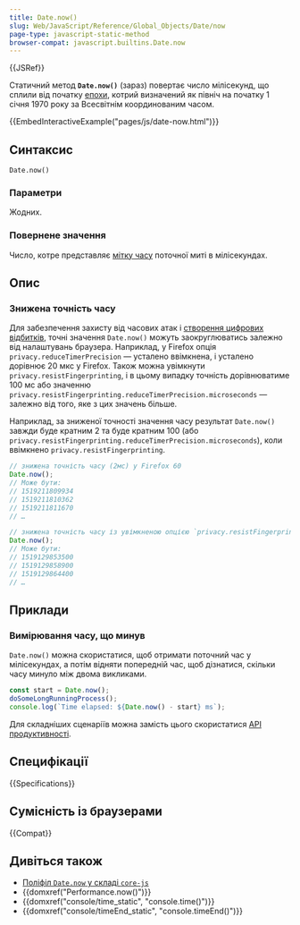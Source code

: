 ```yaml
---
title: Date.now()
slug: Web/JavaScript/Reference/Global_Objects/Date/now
page-type: javascript-static-method
browser-compat: javascript.builtins.Date.now
---
```


{{JSRef}}

Статичний метод **`Date.now()`** (зараз) повертає число мілісекунд, що сплили від початку [епохи](/uk/docs/Web/JavaScript/Reference/Global_Objects/Date#epokha-mitky-chasu-ta-nediisna-data), котрий визначений як північ на початку 1 січня 1970 року за Всесвітнім координованим часом.

{{EmbedInteractiveExample("pages/js/date-now.html")}}

## Синтаксис

```js-nolint
Date.now()
```

### Параметри

Жодних.

### Повернене значення

Число, котре представляє [мітку часу](/uk/docs/Web/JavaScript/Reference/Global_Objects/Date#epokha-mitky-chasu-ta-nediisna-data) поточної миті в мілісекундах.

## Опис

### Знижена точність часу

Для забезпечення захисту від часових атак і [створення цифрових відбитків](/uk/docs/Glossary/Fingerprinting), точні значення `Date.now()` можуть заокруглюватись залежно від налаштувань браузера. Наприклад, у Firefox опція `privacy.reduceTimerPrecision` — усталено ввімкнена, і усталено дорівнює 20 мкс у Firefox. Також можна увімкнути `privacy.resistFingerprinting`, і в цьому випадку точність дорівнюватиме 100 мс або значенню `privacy.resistFingerprinting.reduceTimerPrecision.microseconds` — залежно від того, яке з цих значень більше.

Наприклад, за зниженої точності значення часу результат `Date.now()` завжди буде кратним 2 та буде кратним 100 (або `privacy.resistFingerprinting.reduceTimerPrecision.microseconds`), коли ввімкнено `privacy.resistFingerprinting`.

```js
// знижена точність часу (2мс) у Firefox 60
Date.now();
// Може бути:
// 1519211809934
// 1519211810362
// 1519211811670
// …

// знижена точність часу із увімкненою опцією `privacy.resistFingerprinting`
Date.now();
// Може бути:
// 1519129853500
// 1519129858900
// 1519129864400
// …
```

## Приклади

### Вимірювання часу, що минув

`Date.now()` можна скористатися, щоб отримати поточний час у мілісекундах, а потім відняти попередній час, щоб дізнатися, скільки часу минуло між двома викликами.

```js
const start = Date.now();
doSomeLongRunningProcess();
console.log(`Time elapsed: ${Date.now() - start} ms`);
```

Для складніших сценаріїв можна замість цього скористатися [API продуктивності](/uk/docs/Web/API/Performance_API/High_precision_timing).

## Специфікації

{{Specifications}}

## Сумісність із браузерами

{{Compat}}

## Дивіться також

- [Поліфіл `Date.now` у складі `core-js`](https://github.com/zloirock/core-js#ecmascript-date)
- {{domxref("Performance.now()")}}
- {{domxref("console/time_static", "console.time()")}}
- {{domxref("console/timeEnd_static", "console.timeEnd()")}}
